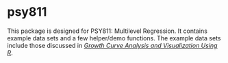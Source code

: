 # psy811
This package is designed for PSY811: Multilevel Regression.
It contains example data sets and a few helper/demo functions. 
The example data sets include those discussed in [*Growth Curve Analysis and Visualization Using R*](http://www.crcpress.com/product/isbn/9781466584327).
